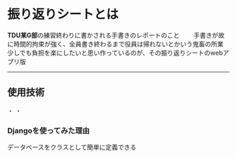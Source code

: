 # 振り返りシートとは  
**TDU某G部**の練習終わりに書かされる手書きのレポートのこと　　
手書きが故に時間的拘束が強く、全員書き終わるまで役員は帰れないとかいう鬼畜の所業　　
少しでも負担を楽にしたいと思い作っているのが、その振り返りシートのwebアプリ版　　

---

## 使用技術  
・
・
### Djangoを使ってみた理由
データベースをクラスとして簡単に定義できる
